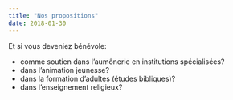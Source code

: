 ```yaml
---
title: "Nos propositions"
date: 2018-01-30
---
```


Et si vous deveniez bénévole:

- comme soutien dans l’aumônerie en institutions spécialisées?
- dans l’animation jeunesse?
- dans la formation d’adultes (études bibliques)?
- dans l’enseignement religieux?
